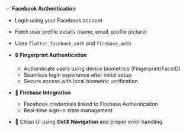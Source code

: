 ✅ **Facebook Authentication**
  - Login using your Facebook account
  - Fetch user profile details (name, email, profile picture)
  - Uses `flutter_facebook_auth` and `firebase_auth`

- 🔒 **Fingerprint Authentication**
  - Authenticate users using device biometrics (Fingerprint/FaceID)
  - Seamless login experience after initial setup
  - Secure access with local biometric verification

- 🧪 **Firebase Integration**
  - Facebook credentials linked to Firebase Authentication
  - Real-time sign-in state management

- 🎯 Clean UI using **GetX Navigation** and proper error handling
